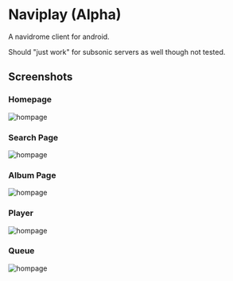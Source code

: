 # Naviplay (Alpha)

A navidrome client for android.

Should "just work" for subsonic servers as well though not tested.

## Screenshots

### Homepage
![hompage](ss/homepage.png)
### Search Page
![hompage](ss/search.png)
### Album Page
![hompage](ss/album.png)
### Player
![hompage](ss/player.png)
### Queue
![hompage](ss/queue.png)
